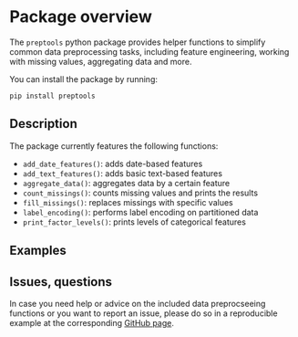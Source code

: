 # Package overview

The `preptools` python package provides helper functions to simplify common data preprocessing tasks, including feature engineering, working with missing values, aggregating data and more.

You can install the package by running:

```
pip install preptools
```

## Description

The package currently features the following functions:
- `add_date_features()`: adds date-based features
- `add_text_features()`: adds basic text-based features 
- `aggregate_data()`: aggregates data by a certain feature
- `count_missings()`: counts missing values and prints the results
- `fill_missings()`: replaces missings with specific values
- `label_encoding()`: performs label encoding on partitioned data
- `print_factor_levels()`: prints levels of categorical features

## Examples



## Issues, questions

In case you need help or advice on the included data preprocseeing functions or you want to report an issue, please do so in a reproducible example at the corresponding [GitHub page](https://github.com/kozodoi/prep_tools/issues).
